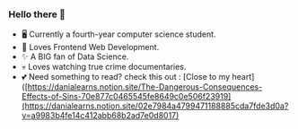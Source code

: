 ### Hello there 👋 

- 🖥️ Currently a fourth-year computer science student.
- 🖤 Loves Frontend Web Development.
- ✨ A BIG fan of Data Science.
- 💀 Loves watching true crime documentaries.
- 💕 Need something to read? check this out : [Close to my heart]([https://danialearns.notion.site/The-Dangerous-Consequences-Effects-of-Sins-70e877c0465545fe8649c0e506f23919](https://danialearns.notion.site/02e7984a4799471188885cda7fde3d0a?v=a9983b4fe14c412abb68b2ad7e0d8017)
